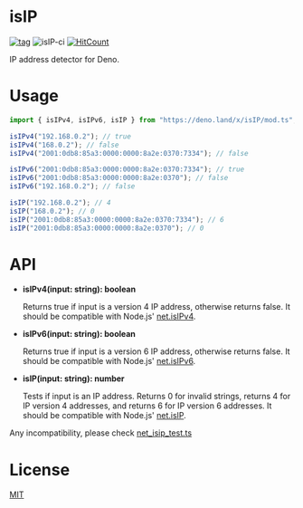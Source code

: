 # isIP

[![tag](https://img.shields.io/github/tag/ako-deno/isIP.svg)](https://github.com/ako-deno/isIP/tags)
![isIP-ci](https://github.com/ako-deno/isIP/workflows/isIP-ci/badge.svg)
[![HitCount](http://hits.dwyl.com/ako-deno/isIP.svg)](http://hits.dwyl.com/ako-deno/isIP)

IP address detector for Deno.

# Usage

```javascript
import { isIPv4, isIPv6, isIP } from "https://deno.land/x/isIP/mod.ts";

isIPv4("192.168.0.2"); // true
isIPv4("168.0.2"); // false
isIPv4("2001:0db8:85a3:0000:0000:8a2e:0370:7334"); // false

isIPv6("2001:0db8:85a3:0000:0000:8a2e:0370:7334"); // true
isIPv6("2001:0db8:85a3:0000:0000:8a2e:0370"); // false
isIPv6("192.168.0.2"); // false

isIP("192.168.0.2"); // 4
isIP("168.0.2"); // 0
isIP("2001:0db8:85a3:0000:0000:8a2e:0370:7334"); // 6
isIP("2001:0db8:85a3:0000:0000:8a2e:0370"); // 0
```

# API

- **isIPv4(input: string): boolean**

  Returns true if input is a version 4 IP address, otherwise returns false. It should be compatible with Node.js' [net.isIPv4](https://nodejs.org/dist/latest-v14.x/docs/api/net.html#net_net_isipv4_input).

- **isIPv6(input: string): boolean**
  
  Returns true if input is a version 6 IP address, otherwise returns false. It should be compatible with Node.js' [net.isIPv6](https://nodejs.org/dist/latest-v14.x/docs/api/net.html#net_net_isipv6_input).

- **isIP(input: string): number**

  Tests if input is an IP address. Returns 0 for invalid strings, returns 4 for IP version 4 addresses, and returns 6 for IP version 6 addresses. It should be compatible with Node.js' [net.isIP](https://nodejs.org/dist/latest-v14.x/docs/api/net.html#net_net_isip_input).

Any incompatibility, please check [net_isip_test.ts](./test/net_isip_test.ts)

# License

[MIT](./LICENSE)
